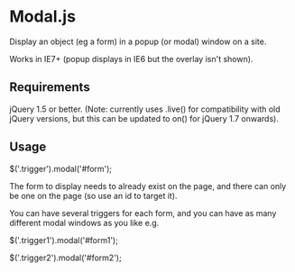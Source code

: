 # Modal.js
Display an object (eg a form) in a popup (or modal) window on a site.

Works in IE7+ (popup displays in IE6 but the overlay isn't shown).

## Requirements
jQuery 1.5 or better.
(Note: currently uses .live() for compatibility with old jQuery versions, but this can be updated to on() for jQuery 1.7 onwards).

## Usage
$('.trigger').modal('#form');

The form to display needs to already exist on the page, and there can only be one on the page (so use an id to target it).

You can have several triggers for each form, and you can have as many different modal windows as you like
e.g. 

$('.trigger1').modal('#form1');

$('.trigger2').modal('#form2');
